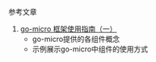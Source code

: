 参考文章

1. [go-micro 框架使用指南（一）](https://github.com/imjoey/blog/issues/24)
    - go-micro提供的各组件概念
    - 示例展示go-micro中组件的使用方式
